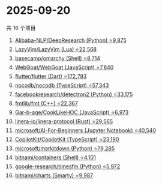 # 2025-09-20

共 16 个项目

<!-- BEGIN GITHUB -->
<!-- 最后更新时间 2025-09-20 03:06:34 +0800 -->
1. [Alibaba-NLP/DeepResearch (Python) ⭐9,875](https://github.com/Alibaba-NLP/DeepResearch)
1. [LazyVim/LazyVim (Lua) ⭐22,568](https://github.com/LazyVim/LazyVim)
1. [basecamp/omarchy (Shell) ⭐8,714](https://github.com/basecamp/omarchy)
1. [WebGoat/WebGoat (JavaScript) ⭐7,840](https://github.com/WebGoat/WebGoat)
1. [flutter/flutter (Dart) ⭐172,783](https://github.com/flutter/flutter)
1. [nocodb/nocodb (TypeScript) ⭐57,343](https://github.com/nocodb/nocodb)
1. [facebookresearch/detectron2 (Python) ⭐33,175](https://github.com/facebookresearch/detectron2)
1. [fmtlib/fmt (C++) ⭐22,367](https://github.com/fmtlib/fmt)
1. [Gar-b-age/CookLikeHOC (JavaScript) ⭐6,973](https://github.com/Gar-b-age/CookLikeHOC)
1. [linera-io/linera-protocol (Rust) ⭐29,565](https://github.com/linera-io/linera-protocol)
1. [microsoft/AI-For-Beginners (Jupyter Notebook) ⭐40,540](https://github.com/microsoft/AI-For-Beginners)
1. [CopilotKit/CopilotKit (TypeScript) ⭐23,190](https://github.com/CopilotKit/CopilotKit)
1. [microsoft/markitdown (Python) ⭐79,285](https://github.com/microsoft/markitdown)
1. [bitnami/containers (Shell) ⭐4,101](https://github.com/bitnami/containers)
1. [google-research/timesfm (Python) ⭐5,972](https://github.com/google-research/timesfm)
1. [bitnami/charts (Smarty) ⭐9,987](https://github.com/bitnami/charts)
<!-- END GITHUB -->